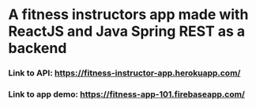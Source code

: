 # A fitness instructors app made with ReactJS and Java Spring REST as a backend
### Link to API: https://fitness-instructor-app.herokuapp.com/
### Link to app demo: https://fitness-app-101.firebaseapp.com/
